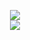 <p align="center">
  <img src="https://discord.c99.nl/widget/theme-3/852584345998065704.png">
  <br>
  <img src="https://komarev.com/ghpvc/?username=fakeleq">
</p>
